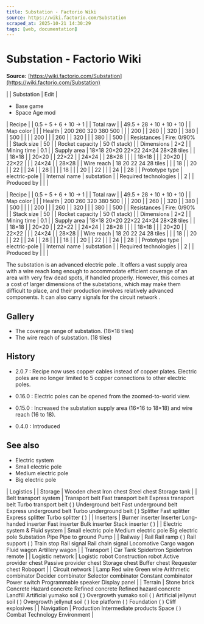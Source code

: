 ```yaml
---
title: Substation - Factorio Wiki
source: https://wiki.factorio.com/Substation
scraped_at: 2025-10-21 14:30:29
tags: [web, documentation]
---
```


# Substation - Factorio Wiki

**Source:** [https://wiki.factorio.com/Substation](https://wiki.factorio.com/Substation)


|  | Substation | Edit |

- Base game
- Space Age mod

| Recipe |
| 0.5 + 5 + 6 + 10 → 1 |
| Total raw |
| 49.5 + 28 + 10 + 10 + 10 |
| Map color |  |
| Health | 200 260 320 380 500 |  |  | 200 |  | 260 |  | 320 |  | 380 |  | 500 |
|  |  | 200 |
|  | 260 |  | 320 |
|  | 380 |  | 500 |
| Resistances | Fire: 0/90% |
| Stack size | 50 |
| Rocket capacity | 50 (1 stack) |
| Dimensions | 2×2 |
| Mining time | 0.1 |
| Supply area | 18×18 20×20 22×22 24×24 28×28 tiles |  |  | 18×18 |  | 20×20 |  | 22×22 |  | 24×24 |  | 28×28 |
|  |  | 18×18 |
|  | 20×20 |  | 22×22 |
|  | 24×24 |  | 28×28 |
| Wire reach | 18 20 22 24 28 tiles |  |  | 18 |  | 20 |  | 22 |  | 24 |  | 28 |
|  |  | 18 |
|  | 20 |  | 22 |
|  | 24 |  | 28 |
| Prototype type | electric-pole |
| Internal name | substation |
| Required technologies |
| 2 |
| Produced by |
|  |

| Recipe |
| 0.5 + 5 + 6 + 10 → 1 |
| Total raw |
| 49.5 + 28 + 10 + 10 + 10 |
| Map color |  |
| Health | 200 260 320 380 500 |  |  | 200 |  | 260 |  | 320 |  | 380 |  | 500 |
|  |  | 200 |
|  | 260 |  | 320 |
|  | 380 |  | 500 |
| Resistances | Fire: 0/90% |
| Stack size | 50 |
| Rocket capacity | 50 (1 stack) |
| Dimensions | 2×2 |
| Mining time | 0.1 |
| Supply area | 18×18 20×20 22×22 24×24 28×28 tiles |  |  | 18×18 |  | 20×20 |  | 22×22 |  | 24×24 |  | 28×28 |
|  |  | 18×18 |
|  | 20×20 |  | 22×22 |
|  | 24×24 |  | 28×28 |
| Wire reach | 18 20 22 24 28 tiles |  |  | 18 |  | 20 |  | 22 |  | 24 |  | 28 |
|  |  | 18 |
|  | 20 |  | 22 |
|  | 24 |  | 28 |
| Prototype type | electric-pole |
| Internal name | substation |
| Required technologies |
| 2 |
| Produced by |
|  |

The substation is an advanced electric pole . It offers a vast supply area with a wire reach long enough to accommodate efficient coverage of an area with very few dead spots, if handled properly. However, this comes at a cost of larger dimensions of the substations, which may make them difficult to place, and their production involves relatively advanced components. It can also carry signals for the circuit network .

## Gallery

- The coverage range of substation. (18×18 tiles)
- The wire reach of substation. (18 tiles)

## History

- 2.0.7 : Recipe now uses copper cables instead of copper plates. Electric poles are no longer limited to 5 copper connections to other electric poles.

- 0.16.0 : Electric poles can be opened from the zoomed-to-world view.

- 0.15.0 : Increased the substation supply area (16×16 to 18×18) and wire reach (16 to 18).

- 0.4.0 : Introduced

## See also

- Electric system
- Small electric pole
- Medium electric pole
- Big electric pole

| Logistics |
| Storage | Wooden chest Iron chest Steel chest Storage tank |
| Belt transport system | Transport belt Fast transport belt Express transport belt Turbo transport belt ( ) Underground belt Fast underground belt Express underground belt Turbo underground belt ( ) Splitter Fast splitter Express splitter Turbo splitter ( ) |
| Inserters | Burner inserter Inserter Long-handed inserter Fast inserter Bulk inserter Stack inserter ( ) |
| Electric system & Fluid system | Small electric pole Medium electric pole Big electric pole Substation Pipe Pipe to ground Pump |
| Railway | Rail Rail ramp ( ) Rail support ( ) Train stop Rail signal Rail chain signal Locomotive Cargo wagon Fluid wagon Artillery wagon |
| Transport | Car Tank Spidertron Spidertron remote |
| Logistic network | Logistic robot Construction robot Active provider chest Passive provider chest Storage chest Buffer chest Requester chest Roboport |
| Circuit network | Lamp Red wire Green wire Arithmetic combinator Decider combinator Selector combinator Constant combinator Power switch Programmable speaker Display panel |
| Terrain | Stone brick Concrete Hazard concrete Refined concrete Refined hazard concrete Landfill Artificial yumako soil ( ) Overgrowth yumako soil ( ) Artificial jellynut soil ( ) Overgrowth jellynut soil ( ) Ice platform ( ) Foundation ( ) Cliff explosives |
| Navigation | Production Intermediate products Space ( ) Combat Technology Environment |

